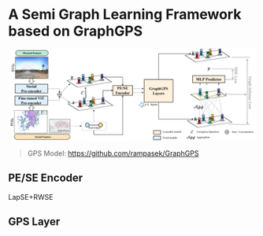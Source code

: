 # A Semi Graph Learning Framework based on GraphGPS



![](pic/overview.png)



> GPS Model: https://github.com/rampasek/GraphGPS

## PE/SE Encoder

LapSE+RWSE

## GPS Layer

